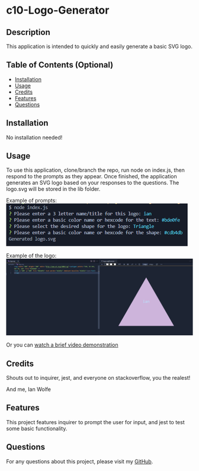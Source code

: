 # c10-Logo-Generator

## Description
  
This application is intended to quickly and easily generate a basic SVG logo.
  
## Table of Contents (Optional)
  
 - [Installation](#installation)
 - [Usage](#usage)
 - [Credits](#credits)
 - [Features](#features)
 - [Questions](#questions)
  
## Installation
  
No installation needed!
  
## Usage
  
To use this application, clone/branch the repo, run node on index.js, then respond to the prompts as they appear. Once finished, the application generates an SVG logo based on your responses to the questions. The logo.svg will be stored in the lib folder.

Example of prompts:
![Git Bash showing the application presenting questions](./assets/screenshots/Screenshot-of-prompts.png)

Example of the logo:
![Screenshot of SVG code and the associated image](./assets/screenshots/Screenshot-of-logo.png)

Or you can [watch a brief video demonstration](https://drive.google.com/file/d/1jAQqY_txcV-Hjd3junj1FgI_FnK9vVGE/view)
  
## Credits
  
Shouts out to inquirer, jest, and everyone on stackoverflow, you the realest!

And me, Ian Wolfe
  
## Features
  
This project features inquirer to prompt the user for input, and jest to test some basic functionality.

## Questions

For any questions about this project, please visit my [GitHub](https://github.com/enkw).
